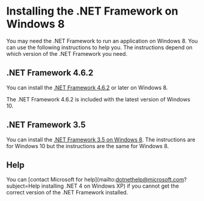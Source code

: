 # Installing the .NET Framework on Windows 8

You may need the .NET Framework to run an application on Windows 8. You can use the following instructions to help you. The instructions depend on which version of the .NET Framework you need.

## .NET Framework 4.6.2

You can install the [.NET Framework 4.6.2]() or later on Windows 8. 

The .NET Framework 4.6.2 is included with the latest version of Windows 10.

## .NET Framework 3.5

You can install the [.NET Framework 3.5 on Windows 8](installing-dotnet-35-windows-10.md). The instructions are for Windows 10 but the instructions are the same for Windows 8.

## Help

You can [contact Microsoft for help](mailto:dotnethelp@microsoft.com?subject=Help installing .NET 4 on Windows XP) if you cannot get the correct version of the .NET Framework installed.
